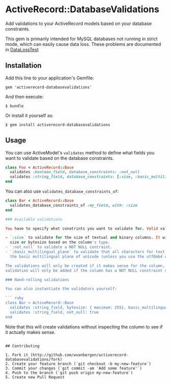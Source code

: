 # ActiveRecord::DatabaseValidations

Add validations to your ActiveRecord models based on your database constraints. 

This gem is primarily intended for MySQL databases not running in strict mode, 
which can easily cause data loss. These problems are documented in 
[DataLossTest](https://github.com/wvanbergen/activerecord-databasevalidations/blob/master/test/data_loss_test.rb)

## Installation

Add this line to your application's Gemfile:

    gem 'activerecord-databasevalidations'

And then execute:

    $ bundle

Or install it yourself as:

    $ gem install activerecord-databasevalidations

## Usage

You can use ActiveModel's `validates` method to define what fields you want
to validate based on the database constraints.

``` ruby
class Foo < ActiveRecord::Base
  validates :boolean_field, database_constraints: :not_null
  validates :string_field, database_constraints: [:size, :basic_multilingual_plane]
end
```

You can also use `validates_database_constraints_of`:

``` ruby
class Bar < ActiveRecord::Base
  validates_database_constraints_of :my_field, with: :size
end

### Available validations

You have to specify what conatrints you want to validate for. Valid values are:

- `:size` to validate for the size of textual and binary columns. It will pick character 
  size or bytesize based on the column's type.
- `:not_null` to validate a NOT NULL contraint.
- `:basic_multilingual_plane` to validate that all characters for text fields are inside 
  the basic multilingual plane of unicode (unless you use the utf8mb4 character set).

The validations will only be created if it makes sense for the column, e.g. a `:not_null`
validation will only be added if the column has a NOT NULL constraint defined on it.

### Hand-rolling validations

You can also instantiate the validators yourself:

``` ruby
class Bar < ActiveRecord::Base
  validates :string_field, bytesize: { maximum: 255}, basic_multilingual_plane: true
  validates :string_field, not_null: true
end
```

Note that this will create validations without inspecting the column to see if it 
actually makes sense.

```

## Contributing

1. Fork it (http://github.com/wvanbergen/activerecord-databasevalidations/fork)
2. Create your feature branch (`git checkout -b my-new-feature`)
3. Commit your changes (`git commit -am 'Add some feature'`)
4. Push to the branch (`git push origin my-new-feature`)
5. Create new Pull Request
